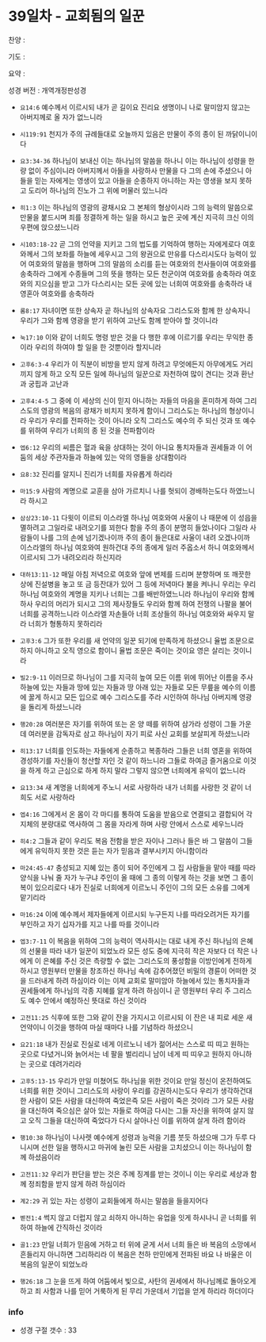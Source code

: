 # 39일차 - 교회됨의 일꾼

찬양 : 

기도 : 

요약 : 

성경 버전 : 개역개정판성경

- `요14:6` 예수께서 이르시되 내가 곧 길이요 진리요 생명이니 나로 말미암지 않고는 아버지께로 올 자가 없느니라

- `시119:91` 천지가 주의 규례들대로 오늘까지 있음은 만물이 주의 종이 된 까닭이니이다 

- `요3:34-36` 하나님이 보내신 이는 하나님의 말씀을 하나니 이는 하나님이 성령을 한량 없이 주심이니라 아버지께서 아들을 사랑하사 만물을 다 그의 손에 주셨으니 아들을 믿는 자에게는 영생이 있고 아들을 순종하지 아니하는 자는 영생을 보지 못하고 도리어 하나님의 진노가 그 위에 머물러 있느니라

- `히1:3` 이는 하나님의 영광의 광채시요 그 본체의 형상이시라 그의 능력의 말씀으로 만물을 붙드시며 죄를 정결하게 하는 일을 하시고 높은 곳에 계신 지극히 크신 이의 우편에 앉으셨느니라

- `시103:18-22` 곧 그의 언약을 지키고 그의 법도를 기억하여 행하는 자에게로다  여호와께서 그의 보좌를 하늘에 세우시고 그의 왕권으로 만유를 다스리시도다  능력이 있어 여호와의 말씀을 행하며 그의 말씀의 소리를 듣는 여호와의 천사들이여 여호와를 송축하라  그에게 수종들며 그의 뜻을 행하는 모든 천군이여 여호와를 송축하라  여호와의 지으심을 받고 그가 다스리시는 모든 곳에 있는 너희여 여호와를 송축하라 내 영혼아 여호와를 송축하라

- `롬8:17` 자녀이면 또한 상속자 곧 하나님의 상속자요 그리스도와 함께 한 상속자니 우리가 그와 함께 영광을 받기 위하여 고난도 함께 받아야 할 것이니라

- `눅17:10` 이와 같이 너희도 명령 받은 것을 다 행한 후에 이르기를 우리는 무익한 종이라 우리의 하여야 할 일을 한 것뿐이라 할지니라

- `고후6:3-4` 우리가 이 직분이 비방을 받지 않게 하려고 무엇에든지 아무에게도 거리끼지 않게 하고 오직 모든 일에 하나님의 일꾼으로 자천하여 많이 견디는 것과 환난과 궁핍과 고난과

- `고후4:4-5` 그 중에 이 세상의 신이 믿지 아니하는 자들의 마음을 혼미하게 하여 그리스도의 영광의 복음의 광채가 비치지 못하게 함이니 그리스도는 하나님의 형상이니라 우리가 우리를 전파하는 것이 아니라 오직 그리스도 예수의 주 되신 것과 또 예수를 위하여 우리가 너희의 종 된 것을 전파함이라

- `엡6:12` 우리의 씨름은 혈과 육을 상대하는 것이 아니요 통치자들과 권세들과 이 어둠의 세상 주관자들과 하늘에 있는 악의 영들을 상대함이라

- `요8:32` 진리를 알지니 진리가 너희를 자유롭게 하리라

- `마15:9` 사람의 계명으로 교훈을 삼아 가르치니 나를 헛되이 경배하는도다 하였느니라 하시고

- `삼상23:10-11` 다윗이 이르되 이스라엘 하나님 여호와여 사울이 나 때문에 이 성읍을 멸하려고 그일라로 내려오기를 꾀한다 함을 주의 종이 분명히 들었나이다 그일라 사람들이 나를 그의 손에 넘기겠나이까 주의 종이 들은대로 사울이 내려 오겠나이까 이스라엘의 하나님 여호와여 원하건대 주의 종에게 일러 주옵소서 하니 여호와께서 이르시되 그가 내려오리라 하신지라 

- `대하13:11-12` 매일 아침 저녁으로 여호와 앞에 번제를 드리며 분향하며 또 깨끗한 상에 진설병을 놓고 또 금 등잔대가 있어 그 등에 저녁마다 불을 켜나니 우리는 우리 하나님 여호와의 계명을 지키나 너희는 그를 배반하였느니라  하나님이 우리와 함께 하사 우리의 머리가 되시고 그의 제사장들도 우리와 함께 하여 전쟁의 나팔을 불어 너희를 공격하느니라 이스라엘 자손들아 너희 조상들의 하나님 여호와와 싸우지 말라 너희가 형통하지 못하리라 

- `고후3:6` 그가 또한 우리를 새 언약의 일꾼 되기에 만족하게 하셨으니 율법 조문으로 하지 아니하고 오직 영으로 함이니 율법 조문은 죽이는 것이요 영은 살리는 것이니라

- `빌2:9-11` 이러므로 하나님이 그를 지극히 높여 모든 이름 위에 뛰어난 이름을 주사 하늘에 있는 자들과 땅에 있는 자들과 땅 아래 있는 자들로 모든 무릎을 예수의 이름에 꿇게 하시고 모든 입으로 예수 그리스도를 주라 시인하여 하나님 아버지께 영광을 돌리게 하셨느니라

- `행20:28` 여러분은 자기를 위하여 또는 온 양 떼를 위하여 삼가라 성령이 그들 가운데 여러분을 감독자로 삼고 하나님이 자기 피로 사신 교회를 보살피게 하셨느니라

- `히13:17` 너희를 인도하는 자들에게 순종하고 복종하라 그들은 너희 영혼을 위하여 경성하기를 자신들이 청산할 자인 것 같이 하느니라 그들로 하여금 즐거움으로 이것을 하게 하고 근심으로 하게 하지 말라 그렇지 않으면 너희에게 유익이 없느니라

- `요13:34` 새 계명을 너희에게 주노니 서로 사랑하라 내가 너희를 사랑한 것 같이 너희도 서로 사랑하라

- `엡4:16` 그에게서 온 몸이 각 마디를 통하여 도움을 받음으로 연결되고 결합되어 각 지체의 분량대로 역사하여 그 몸을 자라게 하며 사랑 안에서 스스로 세우느니라

- `히4:2` 그들과 같이 우리도 복음 전함을 받은 자이나 그러나 들은 바 그 말씀이 그들에게 유익하지 못한 것은 듣는 자가 믿음과 결부시키지 아니함이라

- `마24:45-47` 충성되고 지혜 있는 종이 되어 주인에게 그 집 사람들을 맡아 때를 따라 양식을 나눠 줄 자가 누구냐 주인이 올 때에 그 종의 이렇게 하는 것을 보면 그 종이 복이 있으리로다 내가 진실로 너희에게 이르노니 주인이 그의 모든 소유를 그에게 맡기리라

- `마16:24` 이에 예수께서 제자들에게 이르시되 누구든지 나를 따라오려거든 자기를 부인하고 자기 십자가를 지고 나를 따를 것이니라

- `엡3:7-11` 이 복음을 위하여 그의 능력이 역사하시는 대로 내게 주신 하나님의 은혜의 선물을 따라 내가 일꾼이 되었노라 모든 성도 중에 지극히 작은 자보다 더 작은 나에게 이 은혜를 주신 것은 측량할 수 없는 그리스도의 풍성함을 이방인에게 전하게 하시고 영원부터 만물을 창조하신 하나님 속에 감추어졌던 비밀의 경륜이 어떠한 것을 드러내게 하려 하심이라 이는 이제 교회로 말미암아 하늘에서 있는 통치자들과 권세들에게 하나님의 각종 지혜를 알게 하려 하심이니 곧 영원부터 우리 주 그리스도 예수 안에서 예정하신 뜻대로 하신 것이라

- `고전11:25` 식후에 또한 그와 같이 잔을 가지시고 이르시되 이 잔은 내 피로 세운 새 언약이니 이것을 행하여 마실 때마다 나를 기념하라 하셨으니

- `요21:18` 내가 진실로 진실로 네게 이르노니 네가 젊어서는 스스로 띠 띠고 원하는 곳으로 다녔거니와 늙어서는 네 팔을 벌리리니 남이 네게 띠 띠우고 원하지 아니하는 곳으로 데려가리라

- `고후5:13-15` 우리가 만일 미쳤어도 하나님을 위한 것이요 만일 정신이 온전하여도 너희를 위한 것이니 그리스도의 사랑이 우리를 강권하시는도다 우리가 생각하건대 한 사람이 모든 사람을 대신하여 죽었은즉 모든 사람이 죽은 것이라 그가 모든 사람을 대신하여 죽으심은 살아 있는 자들로 하여금 다시는 그들 자신을 위하여 살지 않고 오직 그들을 대신하여 죽었다가 다시 살아나신 이를 위하여 살게 하려 함이라

- `행10:38` 하나님이 나사렛 예수에게 성령과 능력을 기름 붓듯 하셨으매 그가 두루 다니시며 선한 일을 행하시고 마귀에 눌린 모든 사람을 고치셨으니 이는 하나님이 함께 하셨음이라

- `고전11:32` 우리가 판단을 받는 것은 주께 징계를 받는 것이니 이는 우리로 세상과 함께 정죄함을 받지 않게 하려 하심이라

- `계2:29` 귀 있는 자는 성령이 교회들에게 하시는 말씀을 들을지어다

- `벧전1:4` 썩지 않고 더럽지 않고 쇠하지 아니하는 유업을 잇게 하시나니 곧 너희를 위하여 하늘에 간직하신 것이라

- `골1:23` 만일 너희가 믿음에 거하고 터 위에 굳게 서서 너희 들은 바 복음의 소망에서 흔들리지 아니하면 그리하리라 이 복음은 천하 만민에게 전파된 바요 나 바울은 이 복음의 일꾼이 되었노라 

- `행26:18` 그 눈을 뜨게 하여 어둠에서 빛으로, 사탄의 권세에서 하나님께로 돌아오게 하고 죄 사함과 나를 믿어 거룩하게 된 무리 가운데서 기업을 얻게 하리라 하더이다

### info

- 성경 구절 갯수 : 33